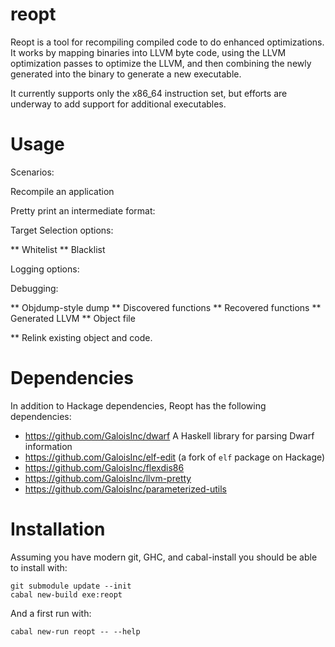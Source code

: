 # reopt

Reopt is a tool for recompiling compiled code to do enhanced
optimizations.  It works by mapping binaries into LLVM byte code,
using the LLVM optimization passes to optimize the LLVM, and then
combining the newly generated into the binary to generate a new
executable.

It currently supports only the x86_64 instruction set, but efforts
are underway to add support for additional executables.

# Usage

Scenarios:

Recompile an application

Pretty print an intermediate format:

Target Selection options:

** Whitelist
** Blacklist

Logging options:


Debugging:

** Objdump-style dump
** Discovered functions
** Recovered functions
** Generated LLVM
** Object file


** Relink existing object and code.




# Dependencies

In addition to Hackage dependencies, Reopt has the following dependencies:

- https://github.com/GaloisInc/dwarf A Haskell library for parsing Dwarf information
- https://github.com/GaloisInc/elf-edit (a fork of `elf` package on Hackage)
- https://github.com/GaloisInc/flexdis86
- https://github.com/GaloisInc/llvm-pretty
- https://github.com/GaloisInc/parameterized-utils

# Installation

Assuming you have modern git, GHC, and cabal-install you should be able to
install with:

```
git submodule update --init
cabal new-build exe:reopt
```

And a first run with:

```
cabal new-run reopt -- --help
```
